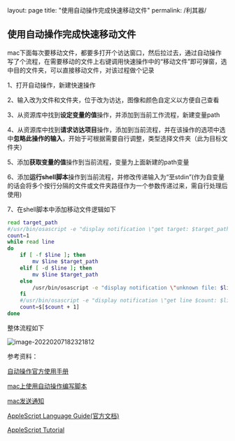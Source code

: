 layout: page
title: "使用自动操作完成快速移动文件"
permalink: /利其器/

## 使用自动操作完成快速移动文件

mac下面每次要移动文件，都要多打开个访达窗口，然后拉过去，通过自动操作写了个流程，在需要移动的文件上右键调用快速操作中的“移动文件”即可弹窗，选中目的文件夹，可以直接移动文件，对该过程做个记录

1、打开自动操作，新建快速操作

2、输入改为文件和文件夹，位于改为访达，图像和颜色自定义以方便自己查看

3、从资源库中找到**设定变量的值**操作，并添加到当前工作流程，新建变量path

4、从资源库中找到**请求访达项目**操作，添加到当前流程，并在该操作的选项中选中**忽略此操作的输入**，开始于可根据需要自行调整，类型选择文件夹（此为目标文件夹）

5、添加**获取变量的值**操作到当前流程，变量为上面新建的path变量

6、添加**运行shell脚本**操作到当前流程，并修改传递输入为“至stdin”(作为自变量的话会将多个按行分隔的文件或文件夹路径作为一个参数传递过来，需自行处理后使用)

7、在shell脚本中添加移动文件逻辑如下

```bash
read target_path
#/usr/bin/osascript -e "display notification \"get target: $target_path\""
count=1
while read line
do
	if [ -f $line ]; then
		mv $line $target_path
	elif [ -d $line ]; then
		mv $line $target_path
	else
		/usr/bin/osascript -e "display notification \"unknown file: $line\""
	fi
	#/usr/bin/osascript -e "display notification \"get line $count: $line\""
	count=$[$count + 1]
done
```

整体流程如下

![image-20220207182321812](/Users/haha/Pictures/typora/image-20220207182321812.png)



参考资料：

[自动操作官方使用手册](https://support.apple.com/zh-cn/guide/automator/welcome/2.10/mac)

[mac上使用自动操作编写脚本](https://blog.csdn.net/destiny_AC/article/details/43965909)

[mac发送通知](https://apple.stackexchange.com/questions/57412/how-can-i-trigger-a-notification-center-notification-from-an-applescript-or-shel)

[AppleScript Language Guide(官方文档)](https://developer.apple.com/library/archive/documentation/AppleScript/Conceptual/AppleScriptLangGuide/introduction/ASLR_intro.html#//apple_ref/doc/uid/TP40000983-CH208-SW1)

[AppleScript Tutorial](https://macosxautomation.com/applescript/firsttutorial/index.html)